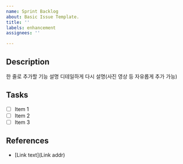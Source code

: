 ```yaml
---
name: Sprint Backlog
about: Basic Issue Template.
title: ''
labels: enhancement
assignees: ''

---
```


## Description 
한 줄로 추가할 기능 설명 
디테일하게 다시 설명(사진 영상 등 자유롭게 추가 가능) 

## Tasks 
- [ ] Item 1 
- [ ] Item 2 
- [ ] Item 3 

## References 
- [Link text](Link addr)
